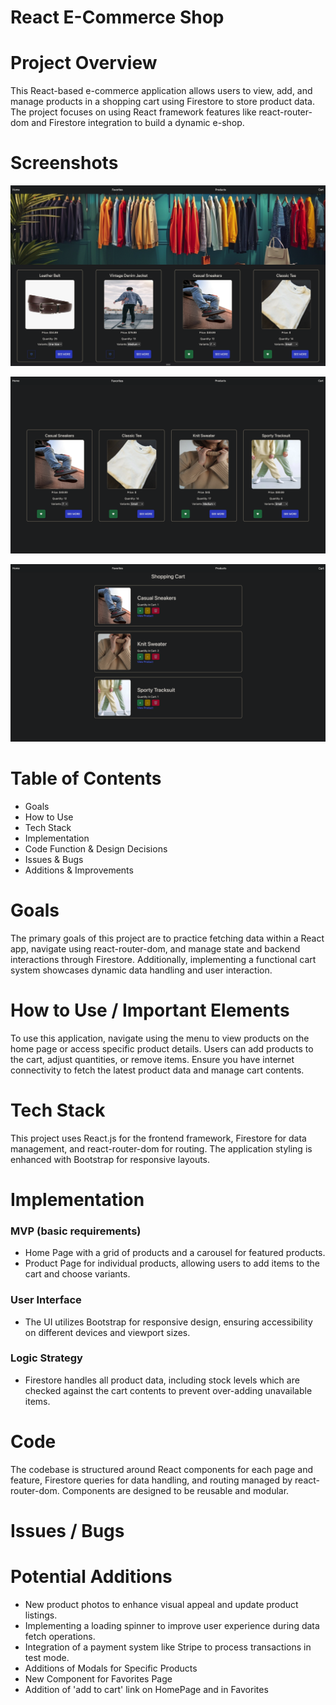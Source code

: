 # React E-Commerce Shop

# Project Overview
This React-based e-commerce application allows users to view, add, and manage products in a shopping cart using Firestore to store product data. The project focuses on using React framework features like react-router-dom and Firestore integration to build a dynamic e-shop.

# Screenshots

![Home Page](./public/home-page.png)


![Favorites Page](./public/favorites-page.png)


![Cart Page](./public/cart-page.png)


# Table of Contents
- Goals
- How to Use
- Tech Stack
- Implementation
- Code Function & Design Decisions
- Issues & Bugs
- Additions & Improvements

# Goals
The primary goals of this project are to practice fetching data within a React app, navigate using react-router-dom, and manage state and backend interactions through Firestore. Additionally, implementing a functional cart system showcases dynamic data handling and user interaction.

# How to Use / Important Elements
To use this application, navigate using the menu to view products on the home page or access specific product details. Users can add products to the cart, adjust quantities, or remove items. Ensure you have internet connectivity to fetch the latest product data and manage cart contents.

# Tech Stack
This project uses React.js for the frontend framework, Firestore for data management, and react-router-dom for routing. The application styling is enhanced with Bootstrap for responsive layouts.

# Implementation

### MVP (basic requirements)
- Home Page with a grid of products and a carousel for featured products.
- Product Page for individual products, allowing users to add items to the cart and choose variants.

### User Interface
- The UI utilizes Bootstrap for responsive design, ensuring accessibility on different devices and viewport sizes.

### Logic Strategy
- Firestore handles all product data, including stock levels which are checked against the cart contents to prevent over-adding unavailable items.

# Code
The codebase is structured around React components for each page and feature, Firestore queries for data handling, and routing managed by react-router-dom. Components are designed to be reusable and modular.

# Issues / Bugs

# Potential Additions
- New product photos to enhance visual appeal and update product listings.
- Implementing a loading spinner to improve user experience during data fetch operations.
- Integration of a payment system like Stripe to process transactions in test mode.
- Additions of Modals for Specific Products 
- New Component for Favorites Page
- Addition of 'add to cart' link on HomePage and in Favorites
